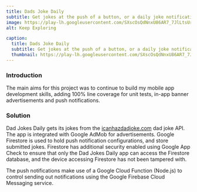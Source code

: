 ```yaml
---
title: Dads Joke Daily
subtitle: Get jokes at the push of a button, or a daily joke notification.
image: https://play-lh.googleusercontent.com/SXscOsQdNnxU86AR7_7JlLtsUrmLqghjUSGOqqtOrRr9Io9pW08jjEGPo-Tr8A5DI2M=w480-h960-rw
alt: Keep Exploring

caption:
  title: Dads Joke Daily
  subtitle: Get jokes at the push of a button, or a daily joke notification.
  thumbnail: https://play-lh.googleusercontent.com/SXscOsQdNnxU86AR7_7JlLtsUrmLqghjUSGOqqtOrRr9Io9pW08jjEGPo-Tr8A5DI2M=w480-h960-rw
---
```


### Introduction
The main aims for this project was to continue to build my mobile app development skills, adding 100% line coverage for unit tests, in-app banner advertisements and push notifications.

### Solution
Dad Jokes Daily gets its jokes from the [icanhazdadjoke.com](https://icanhazdadjoke.com/) dad joke API. The app is integrated with Google AdMob for advertisements. Google Firestore is used to hold push notification configurations,  and store submitted jokes. Firestore has additional security enabled using Google App Check to ensure that only the Dad Jokes Daily app can access the Firestore database, and the device accessing Firestore has not been tampered with.

The push notifications make use of a Google Cloud Function (Node.js) to control sending out notifications using the Google Firebase Cloud Messaging service.
